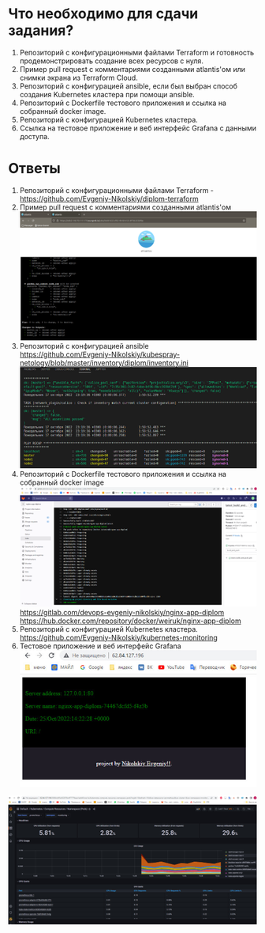 # Что необходимо для сдачи задания?
1. Репозиторий с конфигурационными файлами Terraform и готовность продемонстрировать создание всех ресурсов с нуля.
2. Пример pull request с комментариями созданными atlantis'ом или снимки экрана из Terraform Cloud.
3. Репозиторий с конфигурацией ansible, если был выбран способ создания Kubernetes кластера при помощи ansible.
4. Репозиторий с Dockerfile тестового приложения и ссылка на собранный docker image.
5. Репозиторий с конфигурацией Kubernetes кластера.
6. Ссылка на тестовое приложение и веб интерфейс Grafana с данными доступа.


# Ответы

1. Репозиторий с конфигурационными файлами Terraform - https://github.com/Evgeniy-Nikolskiy/diplom-terraform
2. Пример pull request с комментариями созданными atlantis'ом   
![](https://raw.githubusercontent.com/Evgeniy-Nikolskiy/Netology-diplom/main/assets/atlantis.jpg)
3. Репозиторий с конфигурацией ansible  
https://github.com/Evgeniy-Nikolskiy/kubespray-netology/blob/master/inventory/diplom/inventory.ini
![](https://raw.githubusercontent.com/Evgeniy-Nikolskiy/Netology-diplom/main/assets/1.jpg)
4. Репозиторий с Dockerfile тестового приложения и ссылка на собранный docker image
![](https://raw.githubusercontent.com/Evgeniy-Nikolskiy/Netology-diplom/main/assets/5.png)   
   https://gitlab.com/devops-evgeniy-nikolskiy/nginx-app-diplom  
   https://hub.docker.com/repository/docker/weiruk/nginx-app-diplom  
5. Репозиторий с конфигурацией Kubernetes кластера.  
https://github.com/Evgeniy-Nikolskiy/kubernetes-monitoring
6. Тестовое приложение и веб интерфейс Grafana
![](https://raw.githubusercontent.com/Evgeniy-Nikolskiy/Netology-diplom/main/assets/2.jpg)

![](https://raw.githubusercontent.com/Evgeniy-Nikolskiy/Netology-diplom/main/assets/3.jpg)